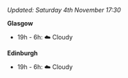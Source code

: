 *Updated: Saturday 4th November 17:30*

**Glasgow**

* 19h - 6h: :cloud: Cloudy

**Edinburgh**

* 19h - 6h: :cloud: Cloudy

